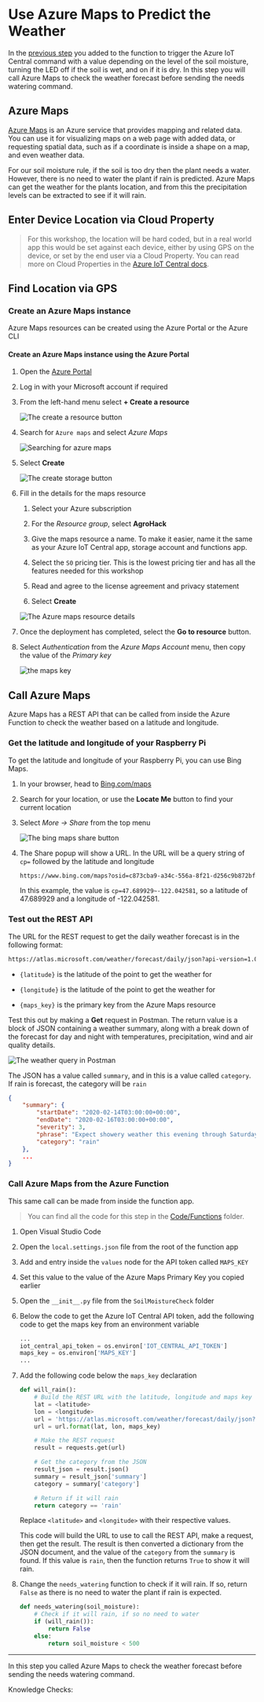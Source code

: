# Use Azure Maps to Predict the Weather

In the [previous step](./ExecuteIoTCommand.md) you added to the function to trigger the Azure IoT Central command with a value depending on the level of the soil moisture, turning the LED off if the soil is wet, and on if it is dry. In this step you will call Azure Maps to check the weather forecast before sending the needs watering command.

## Azure Maps

[Azure Maps](https://azure.microsoft.com/services/azure-maps/?WT.mc_id=agrohack-github-jabenn) is an Azure service that provides mapping and related data. You can use it for visualizing maps on a web page with added data, or requesting spatial data, such as if a coordinate is inside a shape on a map, and even weather data.

For our soil moisture rule, if the soil is too dry then the plant needs a water. However, there is no need to water the plant if rain is predicted. Azure Maps can get the weather for the plants location, and from this the precipitation levels can be extracted to see if it will rain.


## Enter Device Location via Cloud Property

> For this workshop, the location will be hard coded, but in a real world app this would be set against each device, either by using GPS on the device, or set by the end user via a Cloud Property. You can read more on Cloud Properties in the [Azure IoT Central docs](https://docs.microsoft.com/azure/iot-central/core/howto-set-up-template?WT.mc_id=agrohack-github-jabenn#add-cloud-properties).


## Find Location via GPS


### Create an Azure Maps instance

Azure Maps resources can be created using the Azure Portal or the Azure CLI

#### Create an Azure Maps instance using the Azure Portal

1. Open the [Azure Portal](https://portal.azure.com/?WT.mc_id=agrohack-github-jabenn)

1. Log in with your Microsoft account if required

1. From the left-hand menu select **+ Create a resource**

   ![The create a resource button](../Images/AzureCreateResource.png)

1. Search for `Azure maps` and select *Azure Maps*

   ![Searching for azure maps](../Images/SearchAzureMaps.png)

1. Select **Create**

   ![The create storage button](../Images/CreateAzureMapsButton.png)

1. Fill in the details for the maps resource

   1. Select your Azure subscription

   1. For the *Resource group*, select **AgroHack**

   1. Give the maps resource a name. To make it easier, name it the same as your Azure IoT Central app, storage account and functions app.

   1. Select the `S0` pricing tier. This is the lowest pricing tier and has all the features needed for this workshop

   1. Read and agree to the license agreement and privacy statement

   1. Select **Create**

   ![The Azure maps resource details](../Images/AzureMapsDetails.png)

1. Once the deployment has completed, select the **Go to resource** button.

1. Select *Authentication* from the *Azure Maps Account* menu, then copy the value of the *Primary key*

   ![the maps key](../Images/MapsKey.png)

## Call Azure Maps

Azure Maps has a REST API that can be called from inside the Azure Function to check the weather based on a latitude and longitude.

### Get the latitude and longitude of your Raspberry Pi

To get the latitude and longitude of your Raspberry Pi, you can use Bing Maps.

1. In your browser, head to [Bing.com/maps](https://www.bing.com/maps/?WT.mc_id=agrohack-github-jabenn)

1. Search for your location, or use the **Locate Me** button to find your current location

1. Select *More -> Share* from the top menu

   ![The bing maps share button](../Images/BingMapsShareButton.png)

1. The Share popup will show a URL. In the URL will be a query string of `cp=` followed by the latitude and longitude

   ```sh
   https://www.bing.com/maps?osid=c873cba9-a34c-556a-8f21-d256c9b872bf&cp=47.689929~-122.042581&lvl=17&v=2&sV=2&form=S00027
   ```

   In this example, the value is `cp=47.689929~-122.042581`, so a latitude of 47.689929 and a longitude of -122.042581.

### Test out the REST API

The URL for the REST request to get the daily weather forecast is in the following format:

```sh
https://atlas.microsoft.com/weather/forecast/daily/json?api-version=1.0&query={latitude},{longitude}&subscription-key={maps_key}
```

* `{latitude}` is the latitude of the point to get the weather for

* `{longitude}` is the latitude of the point to get the weather for

* `{maps_key}` is the primary key from the Azure Maps resource

Test this out by making a **Get** request in Postman. The return value is a block of JSON containing a weather summary, along with a break down of the forecast for day and night with temperatures, precipitation, wind and air quality details.

![The weather query in Postman](../Images/PostmanWeatherQuery.png)

The JSON has a value called `summary`, and in this is a value called `category`. If rain is forecast, the category will be `rain`

```json
{
    "summary": {
        "startDate": "2020-02-14T03:00:00+00:00",
        "endDate": "2020-02-16T03:00:00+00:00",
        "severity": 3,
        "phrase": "Expect showery weather this evening through Saturday afternoon",
        "category": "rain"
    },
    ...
}
```

### Call Azure Maps from the Azure Function

This same call can be made from inside the function app.

> You can find all the code for this step in the [Code/Functions](../Code/Functions) folder.

1. Open Visual Studio Code

1. Open the `local.settings.json` file from the root of the function app

1. Add and entry inside the `values` node for the API token called `MAPS_KEY`

1. Set this value to the value of the Azure Maps Primary Key you copied earlier

1. Open the `__init__.py` file from the `SoilMoistureCheck` folder

1. Below the code to get the Azure IoT Central API token, add the following code to get the maps key from an environment variable

   ```python
   ...
   iot_central_api_token = os.environ['IOT_CENTRAL_API_TOKEN']
   maps_key = os.environ['MAPS_KEY']
   ...
   ```

1. Add the following code below the `maps_key` declaration

    ```python
    def will_rain():
        # Build the REST URL with the latitude, longitude and maps key
        lat = <latitude>
        lon = <longitude>
        url = 'https://atlas.microsoft.com/weather/forecast/daily/json?api-version=1.0&query={},{}&subscription-key={}'
        url = url.format(lat, lon, maps_key)

        # Make the REST request
        result = requests.get(url)

        # Get the category from the JSON
        result_json = result.json()
        summary = result_json['summary']
        category = summary['category']

        # Return if it will rain
        return category == 'rain'
    ```

    Replace `<latitude>` and `<longitude>` with their respective values.

    This code will build the URL to use to call the REST API, make a request, then get the result. The result is then converted a dictionary from the JSON document, and the value of the `category` from the `summary` is found. If this value is `rain`, then the function returns `True` to show it will rain.

1. Change the `needs_watering` function to check if it will rain. If so, return `False` as there is no need to water the plant if rain is expected.

    ```python
    def needs_watering(soil_moisture):
        # Check if it will rain, if so no need to water
        if (will_rain()):
            return False
        else:
            return soil_moisture < 500
    ```

<hr>

In this step you called Azure Maps to check the weather forecast before sending the needs watering command.

Knowledge Checks:
